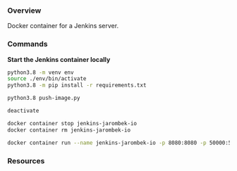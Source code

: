 ### Overview

Docker container for a Jenkins server.

### Commands

**Start the Jenkins container locally**

```bash
python3.8 -m venv env
source ./env/bin/activate
python3.8 -m pip install -r requirements.txt

python3.8 push-image.py

deactivate

docker container stop jenkins-jarombek-io
docker container rm jenkins-jarombek-io

docker container run --name jenkins-jarombek-io -p 8080:8080 -p 50000:50000 jenkins-jarombek-io:latest
```

### Resources